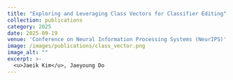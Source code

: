 ```yaml
---
title: "Exploring and Leveraging Class Vectors for Classifier Editing"
collection: publications
category: 2025
date: 2025-09-19
venue: 'Conference on Neural Information Processing Systems (NeurIPS)'
image: /images/publications/class_vector.png
image_alt: ""
excerpt: >-
  <u>Jaeik Kim</u>, Jaeyoung Do
---
```

